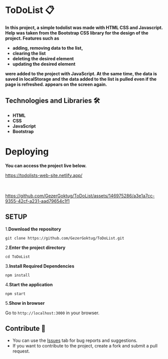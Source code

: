 <h1>ToDoList 📋</h1>
<strong><p>In this project, a simple todolist was made with HTML CSS and Javascript. Help was taken from the Bootstrap CSS library for the design of the project. Features such as
<ul>
<li>adding, removing data to the list, </li>  
<li>clearing the list</li>  
<li>deleting the desired element</li>  
<li>updating the desired element</li>  
</ul>
were added to the project with JavaScript. At the same time, the data is saved in localStorage and the data added to the list is pulled even if the page is refreshed. appears on the screen again.
</p></strong>


## Technologies and Libraries 🛠️
<strong><ul>
<li>HTML </li>  
<li>CSS</li>  
<li>JavaScript</li>  
<li>Bootstrap</li>  
</ul></strong>




# Deploying

**<p>You can access the project live below.</p>**

<a href="https://todolists-web-site.netlify.app/">https://todolists-web-site.netlify.app/</a>
<br>
<br>
<br>





https://github.com/GezerGoktug/ToDoList/assets/146975286/a3e1a7cc-9355-42cf-a231-aad79654c1f1




## SETUP

1.**Download the repository**

```
git clone https://github.com/GezerGoktug/ToDoList.git
```

2.**Enter the project directory**

```
cd ToDoList
```

3.**Install Required Dependencies**

```
npm install
```

4.**Start the application**

```
npm start
```

5.**Show in browser**

Go to `http://localhost:3000` in your browser.




## Contribute 🤝

- You can use the [Issues](https://github.com/avcisalih/weatherProject) tab for bug reports and suggestions.
- If you want to contribute to the project, create a fork and submit a pull request.
